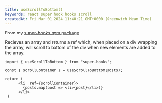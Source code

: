 ```yaml
---
title: useScrollToBottom()
keywords: react super hook hooks scroll
createdAt: Fri Mar 01 2024 11:40:21 GMT+0000 (Greenwich Mean Time)
---
```



From my [super-hooks npm package](https://www.npmjs.com/package/super-hooks).

Recieves an array and returns a ref which, when placed on a div wrapping the array, will scroll to bottom of the div when new elements are added to the array.

```
import { useScrollToBottom } from "super-hooks";

const { scrollContainer } = useScrollToBottom(posts);
  
return (
      <li  ref={scrollContainer}>
      	{posts.map(post => <li>{post}</li>)}
      </li>
 )
```
